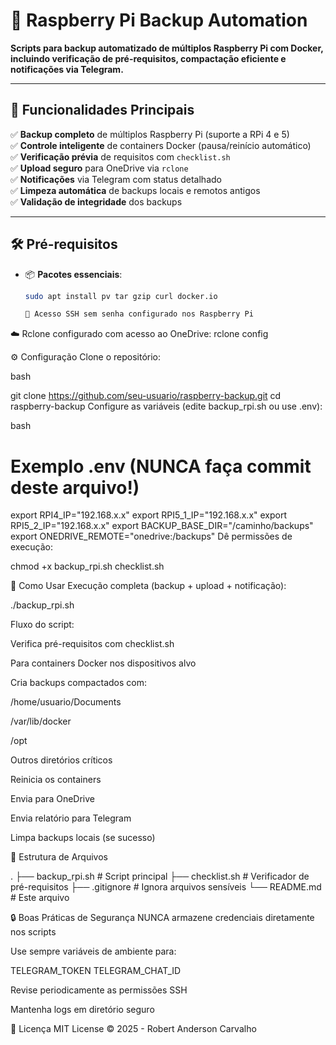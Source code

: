 # 🚀 Raspberry Pi Backup Automation

**Scripts para backup automatizado de múltiplos Raspberry Pi com Docker, incluindo verificação de pré-requisitos, compactação eficiente e notificações via Telegram.**

---

## 📌 Funcionalidades Principais

✅ **Backup completo** de múltiplos Raspberry Pi (suporte a RPi 4 e 5)  
✅ **Controle inteligente** de containers Docker (pausa/reinício automático)  
✅ **Verificação prévia** de requisitos com `checklist.sh`  
✅ **Upload seguro** para OneDrive via `rclone`  
✅ **Notificações** via Telegram com status detalhado  
✅ **Limpeza automática** de backups locais e remotos antigos  
✅ **Validação de integridade** dos backups  

---

## 🛠️ Pré-requisitos

- 📦 **Pacotes essenciais**:
  ```bash
  sudo apt install pv tar gzip curl docker.io

  🔑 Acesso SSH sem senha configurado nos Raspberry Pi

☁️ Rclone configurado com acesso ao OneDrive:
rclone config

⚙️ Configuração
Clone o repositório:

bash

git clone https://github.com/seu-usuario/raspberry-backup.git
cd raspberry-backup
Configure as variáveis (edite backup_rpi.sh ou use .env):

bash

# Exemplo .env (NUNCA faça commit deste arquivo!)
export RPI4_IP="192.168.x.x"
export RPI5_1_IP="192.168.x.x"
export RPI5_2_IP="192.168.x.x"
export BACKUP_BASE_DIR="/caminho/backups"
export ONEDRIVE_REMOTE="onedrive:/backups"
Dê permissões de execução:

chmod +x backup_rpi.sh checklist.sh

🚀 Como Usar
Execução completa (backup + upload + notificação):

./backup_rpi.sh



Fluxo do script:

Verifica pré-requisitos com checklist.sh

Para containers Docker nos dispositivos alvo

Cria backups compactados com:

/home/usuario/Documents

/var/lib/docker

/opt

Outros diretórios críticos

Reinicia os containers

Envia para OneDrive

Envia relatório para Telegram

Limpa backups locais (se sucesso)

📂 Estrutura de Arquivos

.
├── backup_rpi.sh          # Script principal
├── checklist.sh           # Verificador de pré-requisitos
├── .gitignore             # Ignora arquivos sensíveis
└── README.md              # Este arquivo


🔒 Boas Práticas de Segurança
NUNCA armazene credenciais diretamente nos scripts

Use sempre variáveis de ambiente para:

TELEGRAM_TOKEN
TELEGRAM_CHAT_ID

Revise periodicamente as permissões SSH

Mantenha logs em diretório seguro


📄 Licença
MIT License © 2025 - Robert Anderson Carvalho

